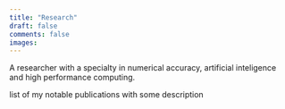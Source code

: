 ```yaml
---
title: "Research"
draft: false
comments: false
images:
---
```


A researcher with a specialty in numerical accuracy, artificial inteligence and high performance computing.

list of my notable publications with some description